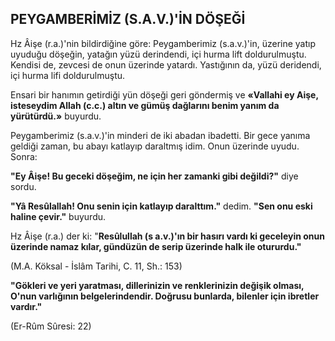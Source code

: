 ## PEYGAMBERİMİZ (S.A.V.)'İN DÖŞEĞİ

Hz Âişe (r.a.)'nin bildirdiğine göre: Pey­gamberimiz (s.a.v.)'in, üzerine yatıp uyuduğu döşeğin, yatağın yüzü derindendi, içi hurma lift doldurulmuştu. Kendisi de, zevcesi de onun üzerinde yatardı. Yastığının da, yüzü deridendi, içi hurma lifi doldurulmuştu.

Ensari bir hanımın getirdiği yün döşeği ge­ri göndermiş ve **«Vallahi ey Aişe, isteseydim Al­lah (c.c.) altın ve gümüş dağlarını benim yanım da yürütürdü.»** buyurdu.

Peygamberimiz (s.a.v.)'in minderi de iki aba­dan ibadetti. Bir gece yanıma geldiği zaman, bu abayı katlayıp daraltmış idim. Onun üzerinde uyudu. Sonra:

**"Ey Âişe! Bu geceki döşeğim, ne için her zamanki gibi değildi?"** diye sordu.

**"Yâ Resûlallah! Onu senin için katlayıp daralttım."** dedim. **"Sen onu eski haline çevir."** buyurdu.

Hz Âişe (r.a.) der ki: "**Resûlullah (s a.v.)'ın bir hasırı vardı ki geceleyin onun üzerinde namaz kılar, gündüzün de serip üzerinde halk ile otururdu."**

(M.A. Köksal - İslâm Tarihi, C. 11, Sh.: 153)

**"Gökleri ve yeri yaratması, dillerinizin ve renklerinizin değişik olması, O'nun varlığının belgelerindendir. Doğrusu bunlarda, bilenler için ibretler vardır."**

(Er-Rûm Sûresi: 22)
